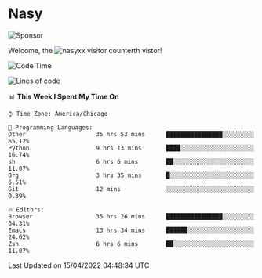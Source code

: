 # Nasy

<!--
<p align="center">
<img height="200" src="https://github-readme-stats.vercel.app/api?username=nasyxx&count_private=true&show_icons=true&theme=dracula&include_all_commits=true"/>
<img height="200" src="https://github-readme-stats.vercel.app/api/top-langs/?username=nasyxx&theme=dracula&hide=html,jupyter+notebook&count_private=true&show_icons=true"/>
</p>

  
----------------
-->

![Sponsor](https://img.shields.io/static/v1.svg?label=Sponsor&message=%E2%9D%A4&logo=GitHub&style=flat&color=pink)
 
Welcome, the ![nasyxx visitor counter](https://count.getloli.com/get/@nasyxx?theme=rule34)th vistor!
 
<!--START_SECTION:waka-->
![Code Time](http://img.shields.io/badge/Code%20Time-2%2C238%20hrs%2010%20mins-blue)

![Lines of code](https://img.shields.io/badge/From%20Hello%20World%20I%27ve%20Written-5%20Million%20lines%20of%20code-blue)

📊 **This Week I Spent My Time On** 

```text
⌚︎ Time Zone: America/Chicago

💬 Programming Languages: 
Other                    35 hrs 53 mins      ████████████████░░░░░░░░░   65.12% 
Python                   9 hrs 13 mins       ████░░░░░░░░░░░░░░░░░░░░░   16.74% 
sh                       6 hrs 6 mins        ██░░░░░░░░░░░░░░░░░░░░░░░   11.07% 
Org                      3 hrs 35 mins       █░░░░░░░░░░░░░░░░░░░░░░░░   6.51% 
Git                      12 mins             ░░░░░░░░░░░░░░░░░░░░░░░░░   0.39%

🔥 Editors: 
Browser                  35 hrs 26 mins      ████████████████░░░░░░░░░   64.31% 
Emacs                    13 hrs 34 mins      ██████░░░░░░░░░░░░░░░░░░░   24.62% 
Zsh                      6 hrs 6 mins        ██░░░░░░░░░░░░░░░░░░░░░░░   11.07%

```


 Last Updated on 15/04/2022 04:48:34 UTC
<!--END_SECTION:waka-->

<!-- ![visitors](https://visitor-badge.laobi.icu/badge?page_id=nasyxx.nasyxx) -->
